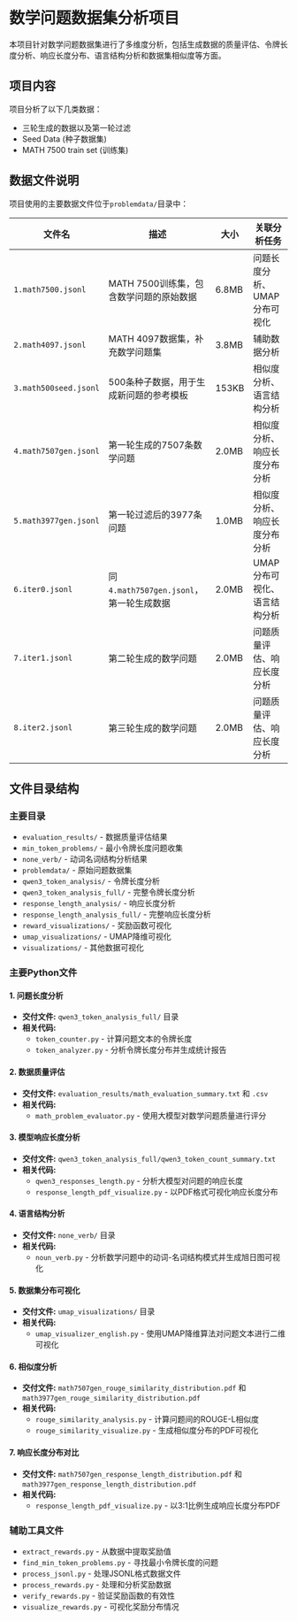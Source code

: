 # 数学问题数据集分析项目

本项目针对数学问题数据集进行了多维度分析，包括生成数据的质量评估、令牌长度分析、响应长度分布、语言结构分析和数据集相似度等方面。

## 项目内容

项目分析了以下几类数据：
- 三轮生成的数据以及第一轮过滤
- Seed Data (种子数据集)
- MATH 7500 train set (训练集)

## 数据文件说明

项目使用的主要数据文件位于`problemdata/`目录中：

| 文件名 | 描述 | 大小 | 关联分析任务 |
|-------|------|-----|------------|
| `1.math7500.jsonl` | MATH 7500训练集，包含数学问题的原始数据 | 6.8MB | 问题长度分析、UMAP分布可视化 |
| `2.math4097.jsonl` | MATH 4097数据集，补充数学问题集 | 3.8MB | 辅助数据分析 |
| `3.math500seed.jsonl` | 500条种子数据，用于生成新问题的参考模板 | 153KB | 相似度分析、语言结构分析 |
| `4.math7507gen.jsonl` | 第一轮生成的7507条数学问题 | 2.0MB | 相似度分析、响应长度分布分析 |
| `5.math3977gen.jsonl` | 第一轮过滤后的3977条问题 | 1.0MB | 相似度分析、响应长度分布分析 |
| `6.iter0.jsonl` | 同`4.math7507gen.jsonl`，第一轮生成数据 | 2.0MB | UMAP分布可视化、语言结构分析 |
| `7.iter1.jsonl` | 第二轮生成的数学问题 | 2.0MB | 问题质量评估、响应长度分析 |
| `8.iter2.jsonl` | 第三轮生成的数学问题 | 2.0MB | 问题质量评估、响应长度分析 |

## 文件目录结构

### 主要目录

- `evaluation_results/` - 数据质量评估结果
- `min_token_problems/` - 最小令牌长度问题收集
- `none_verb/` - 动词名词结构分析结果
- `problemdata/` - 原始问题数据集
- `qwen3_token_analysis/` - 令牌长度分析
- `qwen3_token_analysis_full/` - 完整令牌长度分析
- `response_length_analysis/` - 响应长度分析
- `response_length_analysis_full/` - 完整响应长度分析
- `reward_visualizations/` - 奖励函数可视化
- `umap_visualizations/` - UMAP降维可视化
- `visualizations/` - 其他数据可视化

### 主要Python文件

#### 1. 问题长度分析
- **交付文件:** `qwen3_token_analysis_full/` 目录
- **相关代码:** 
  - `token_counter.py` - 计算问题文本的令牌长度
  - `token_analyzer.py` - 分析令牌长度分布并生成统计报告

#### 2. 数据质量评估
- **交付文件:** `evaluation_results/math_evaluation_summary.txt` 和 `.csv`
- **相关代码:** 
  - `math_problem_evaluator.py` - 使用大模型对数学问题质量进行评分

#### 3. 模型响应长度分析
- **交付文件:** `qwen3_token_analysis_full/qwen3_token_count_summary.txt`
- **相关代码:** 
  - `qwen3_responses_length.py` - 分析大模型对问题的响应长度
  - `response_length_pdf_visualize.py` - 以PDF格式可视化响应长度分布

#### 4. 语言结构分析
- **交付文件:** `none_verb/` 目录
- **相关代码:** 
  - `noun_verb.py` - 分析数学问题中的动词-名词结构模式并生成旭日图可视化

#### 5. 数据集分布可视化
- **交付文件:** `umap_visualizations/` 目录
- **相关代码:** 
  - `umap_visualizer_english.py` - 使用UMAP降维算法对问题文本进行二维可视化

#### 6. 相似度分析
- **交付文件:** `math7507gen_rouge_similarity_distribution.pdf` 和 `math3977gen_rouge_similarity_distribution.pdf`
- **相关代码:** 
  - `rouge_similarity_analysis.py` - 计算问题间的ROUGE-L相似度
  - `rouge_similarity_visualize.py` - 生成相似度分布的PDF可视化

#### 7. 响应长度分布对比
- **交付文件:** `math7507gen_response_length_distribution.pdf` 和 `math3977gen_response_length_distribution.pdf`
- **相关代码:** 
  - `response_length_pdf_visualize.py` - 以3:1比例生成响应长度分布PDF

### 辅助工具文件
- `extract_rewards.py` - 从数据中提取奖励值
- `find_min_token_problems.py` - 寻找最小令牌长度的问题
- `process_jsonl.py` - 处理JSONL格式数据文件
- `process_rewards.py` - 处理和分析奖励数据
- `verify_rewards.py` - 验证奖励函数的有效性
- `visualize_rewards.py` - 可视化奖励分布情况